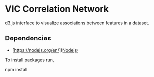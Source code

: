 # VIC Correlation Network

d3.js interface to visualize associations between features in a dataset.

## Dependencies
* [https://nodejs.org/en/](Nodejs)

To install packages run,

npm install


